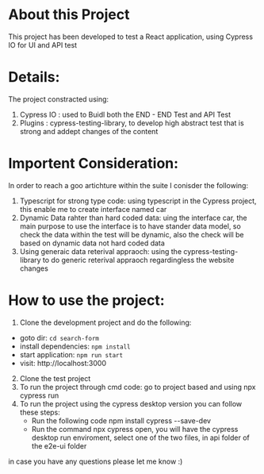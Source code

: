 # About this Project
This project has been developed to test a React application, using Cypress IO for UI and API test

# Details:
The project constracted using: 
1. Cypress IO : used to Buidl both the END - END Test and API Test
2. Plugins : cypress-testing-library, to develop high abstract test that is strong and addept changes of the content

# Importent Consideration:
In order to reach a goo artichture within the suite I conisder the following:
1. Typescript for strong type code: using typescript in the Cypress project, this enable me to create interface named car 
2. Dynamic Data rahter than hard coded data: uing the interface car, the main purpose to use the interface is to have stander data model, so check the data within the test will be dynamic, also the check will be based on dynamic data not hard coded data
3. Using generaic data reterival appraoch: using the cypress-testing-library to do generic reterival appraoch regardingless the website changes

# How to use the project:
1. Clone the development project and do the following: 
- goto dir: `cd search-form`
- install dependencies: `npm install`
- start application: `npm run start`
- visit: http://localhost:3000
2. Clone the test project 
3. To run the project through cmd code: go to project based and using npx cypress run 
4. To run the project using the cypress desktop version you can follow these steps:
	* Run the following code npm install cypress --save-dev
	* Run the command npx cypress open, you will have the cypress desktop run enviroment, select one of the two files, in api folder of the e2e-ui folder


in case you have any questions please let me know :)